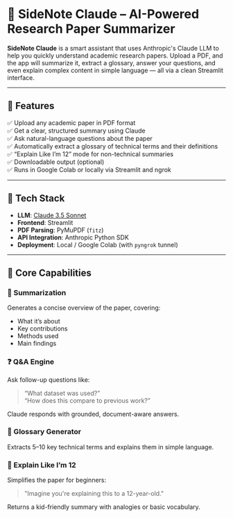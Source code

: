 # 📘 SideNote Claude – AI-Powered Research Paper Summarizer

**SideNote Claude** is a smart assistant that uses Anthropic's Claude LLM to help you quickly understand academic research papers. Upload a PDF, and the app will summarize it, extract a glossary, answer your questions, and even explain complex content in simple language — all via a clean Streamlit interface.

---

## 🚀 Features

✅ Upload any academic paper in PDF format  
✅ Get a clear, structured summary using Claude  
✅ Ask natural-language questions about the paper  
✅ Automatically extract a glossary of technical terms and their definitions  
✅ “Explain Like I’m 12” mode for non-technical summaries  
✅ Downloadable output (optional)  
✅ Runs in Google Colab or locally via Streamlit and ngrok

---

## 🔧 Tech Stack

- **LLM**: [Claude 3.5 Sonnet](https://console.anthropic.com)
- **Frontend**: Streamlit
- **PDF Parsing**: PyMuPDF (`fitz`)
- **API Integration**: Anthropic Python SDK
- **Deployment**: Local / Google Colab (with `pyngrok` tunnel)

---

## 🧠 Core Capabilities

### 📝 Summarization
Generates a concise overview of the paper, covering:
- What it’s about  
- Key contributions  
- Methods used  
- Main findings

### ❓ Q&A Engine
Ask follow-up questions like:
> “What dataset was used?”  
> “How does this compare to previous work?”

Claude responds with grounded, document-aware answers.

### 📘 Glossary Generator
Extracts 5–10 key technical terms and explains them in simple language.

### 🧒 Explain Like I’m 12
Simplifies the paper for beginners:
> "Imagine you're explaining this to a 12-year-old."

Returns a kid-friendly summary with analogies or basic vocabulary.
